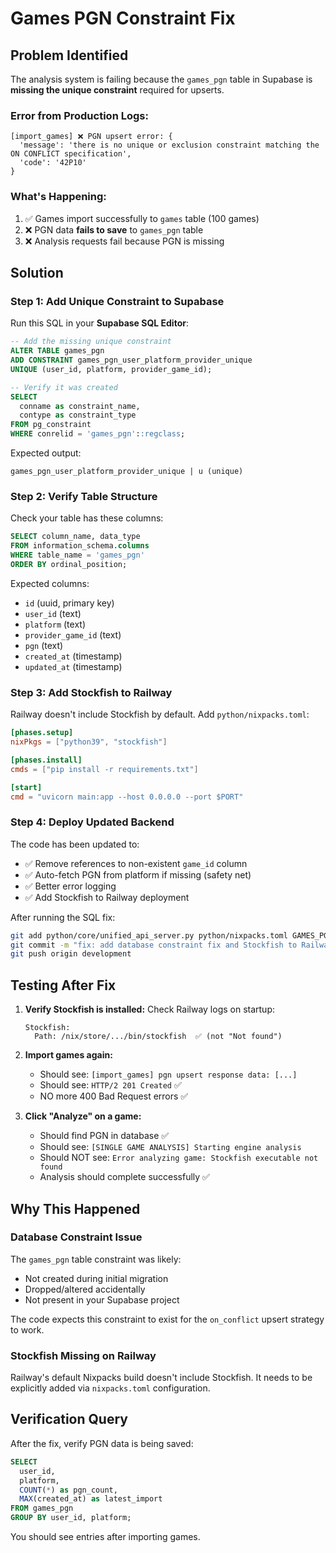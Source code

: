 # Games PGN Constraint Fix

## Problem Identified

The analysis system is failing because the `games_pgn` table in Supabase is **missing the unique constraint** required for upserts.

### Error from Production Logs:
```
[import_games] ❌ PGN upsert error: {
  'message': 'there is no unique or exclusion constraint matching the ON CONFLICT specification', 
  'code': '42P10'
}
```

### What's Happening:
1. ✅ Games import successfully to `games` table (100 games)
2. ❌ PGN data **fails to save** to `games_pgn` table
3. ❌ Analysis requests fail because PGN is missing

## Solution

### Step 1: Add Unique Constraint to Supabase

Run this SQL in your **Supabase SQL Editor**:

```sql
-- Add the missing unique constraint
ALTER TABLE games_pgn 
ADD CONSTRAINT games_pgn_user_platform_provider_unique 
UNIQUE (user_id, platform, provider_game_id);

-- Verify it was created
SELECT 
  conname as constraint_name,
  contype as constraint_type
FROM pg_constraint 
WHERE conrelid = 'games_pgn'::regclass;
```

Expected output:
```
games_pgn_user_platform_provider_unique | u (unique)
```

### Step 2: Verify Table Structure

Check your table has these columns:
```sql
SELECT column_name, data_type 
FROM information_schema.columns 
WHERE table_name = 'games_pgn'
ORDER BY ordinal_position;
```

Expected columns:
- `id` (uuid, primary key)
- `user_id` (text)
- `platform` (text)
- `provider_game_id` (text)
- `pgn` (text)
- `created_at` (timestamp)
- `updated_at` (timestamp)

### Step 3: Add Stockfish to Railway

Railway doesn't include Stockfish by default. Add `python/nixpacks.toml`:

```toml
[phases.setup]
nixPkgs = ["python39", "stockfish"]

[phases.install]
cmds = ["pip install -r requirements.txt"]

[start]
cmd = "uvicorn main:app --host 0.0.0.0 --port $PORT"
```

### Step 4: Deploy Updated Backend

The code has been updated to:
- ✅ Remove references to non-existent `game_id` column
- ✅ Auto-fetch PGN from platform if missing (safety net)
- ✅ Better error logging
- ✅ Add Stockfish to Railway deployment

After running the SQL fix:
```bash
git add python/core/unified_api_server.py python/nixpacks.toml GAMES_PGN_CONSTRAINT_FIX.md
git commit -m "fix: add database constraint fix and Stockfish to Railway"
git push origin development
```

## Testing After Fix

1. **Verify Stockfish is installed:**
   Check Railway logs on startup:
   ```
   Stockfish:
     Path: /nix/store/.../bin/stockfish  ✅ (not "Not found")
   ```

2. **Import games again:**
   - Should see: `[import_games] pgn upsert response data: [...]`
   - Should see: `HTTP/2 201 Created` ✅
   - NO more 400 Bad Request errors ✅

3. **Click "Analyze" on a game:**
   - Should find PGN in database ✅
   - Should see: `[SINGLE GAME ANALYSIS] Starting engine analysis`
   - Should NOT see: `Error analyzing game: Stockfish executable not found`
   - Analysis should complete successfully ✅

## Why This Happened

### Database Constraint Issue
The `games_pgn` table constraint was likely:
- Not created during initial migration
- Dropped/altered accidentally
- Not present in your Supabase project

The code expects this constraint to exist for the `on_conflict` upsert strategy to work.

### Stockfish Missing on Railway
Railway's default Nixpacks build doesn't include Stockfish. It needs to be explicitly added via `nixpacks.toml` configuration.

## Verification Query

After the fix, verify PGN data is being saved:

```sql
SELECT 
  user_id, 
  platform, 
  COUNT(*) as pgn_count,
  MAX(created_at) as latest_import
FROM games_pgn
GROUP BY user_id, platform;
```

You should see entries after importing games.

